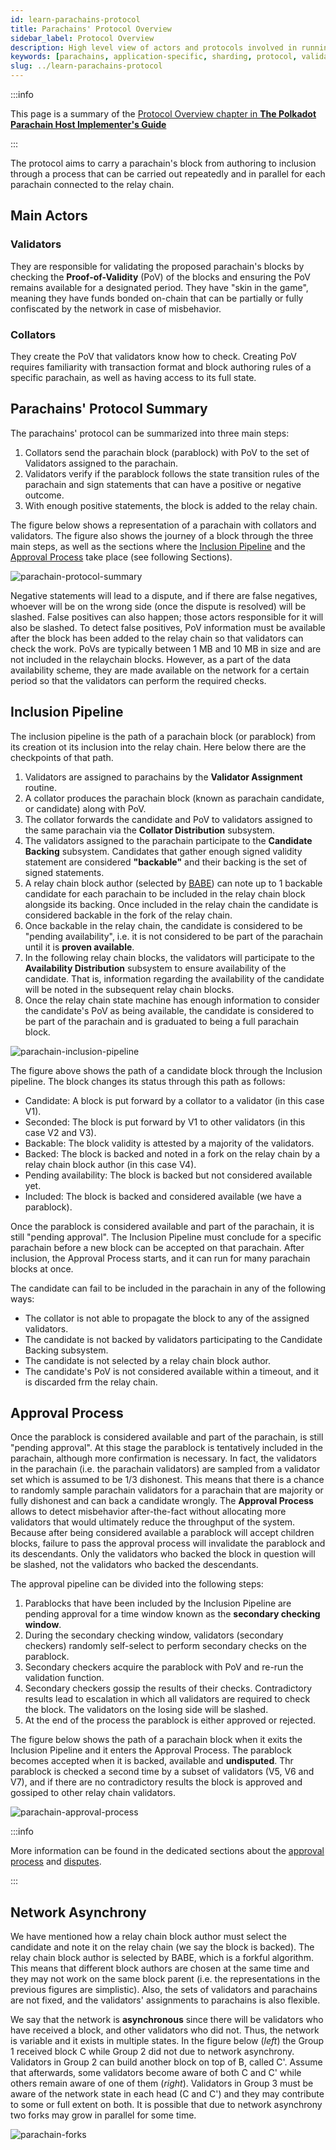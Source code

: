 ```yaml
---
id: learn-parachains-protocol
title: Parachains' Protocol Overview
sidebar_label: Protocol Overview
description: High level view of actors and protocols involved in running parachains on Polkadot.
keywords: [parachains, application-specific, sharding, protocol, validator, collator, nominator]
slug: ../learn-parachains-protocol
---
```


:::info

This page is a summary of the
[Protocol Overview chapter in **The Polkadot Parachain Host Implementer's Guide**](https://paritytech.github.io/polkadot/book/protocol-overview.html)

:::

The protocol aims to carry a parachain's block from authoring to inclusion through a process that
can be carried out repeatedly and in parallel for each parachain connected to the relay chain.

## Main Actors

### Validators

They are responsible for validating the proposed parachain's blocks by checking the
**Proof-of-Validity** (PoV) of the blocks and ensuring the PoV remains available for a designated
period. They have "skin in the game", meaning they have funds bonded on-chain that can be partially
or fully confiscated by the network in case of misbehavior.

### Collators

They create the PoV that validators know how to check. Creating PoV requires familiarity with
transaction format and block authoring rules of a specific parachain, as well as having access to
its full state.

## Parachains' Protocol Summary

The parachains' protocol can be summarized into three main steps:

1. Collators send the parachain block (parablock) with PoV to the set of Validators assigned to the
   parachain.
2. Validators verify if the parablock follows the state transition rules of the parachain and sign
   statements that can have a positive or negative outcome.
3. With enough positive statements, the block is added to the relay chain.

The figure below shows a representation of a parachain with collators and validators. The figure
also shows the journey of a block through the three main steps, as well as the sections where the
[Inclusion Pipeline](#inclusion-pipeline) and the [Approval Process](#approval-process) take place
(see following Sections).

![parachain-protocol-summary](../assets/parachain-protocol-summary.png)

Negative statements will lead to a dispute, and if there are false negatives, whoever will be on the
wrong side (once the dispute is resolved) will be slashed. False positives can also happen; those
actors responsible for it will also be slashed. To detect false positives, PoV information must be
available after the block has been added to the relay chain so that validators can check the work.
PoVs are typically between 1 MB and 10 MB in size and are not included in the relaychain blocks.
However, as a part of the data availability scheme, they are made available on the network for a
certain period so that the validators can perform the required checks.

## Inclusion Pipeline

The inclusion pipeline is the path of a parachain block (or parablock) from its creation ot its
inclusion into the relay chain. Here below there are the checkpoints of that path.

1. Validators are assigned to parachains by the **Validator Assignment** routine.
2. A collator produces the parachain block (known as parachain candidate, or candidate) along with
   PoV.
3. The collator forwards the candidate and PoV to validators assigned to the same parachain via the
   **Collator Distribution** subsystem.
4. The validators assigned to the parachain participate to the **Candidate Backing** subsystem.
   Candidates that gather enough signed validity statement are considered **"backable"** and their
   backing is the set of signed statements.
5. A relay chain block author (selected by [BABE][]) can note up to 1 backable candidate for each
   parachain to be included in the relay chain block alongside its backing. Once included in the
   relay chain the candidate is considered backable in the fork of the relay chain.
6. Once backable in the relay chain, the candidate is considered to be "pending availability", i.e.
   it is not considered to be part of the parachain until it is **proven available**.
7. In the following relay chain blocks, the validators will participate to the **Availability
   Distribution** subsystem to ensure availability of the candidate. That is, information regarding
   the availability of the candidate will be noted in the subsequent relay chain blocks.
8. Once the relay chain state machine has enough information to consider the candidate's PoV as
   being available, the candidate is considered to be part of the parachain and is graduated to
   being a full parachain block.

![parachain-inclusion-pipeline](../assets/parachain-inclusion-pipeline.png)

The figure above shows the path of a candidate block through the Inclusion pipeline. The block
changes its status through this path as follows:

- Candidate: A block is put forward by a collator to a validator (in this case V1).
- Seconded: The block is put forward by V1 to other validators (in this case V2 and V3).
- Backable: The block validity is attested by a majority of the validators.
- Backed: The block is backed and noted in a fork on the relay chain by a relay chain block author
  (in this case V4).
- Pending availability: The block is backed but not considered available yet.
- Included: The block is backed and considered available (we have a parablock).

Once the parablock is considered available and part of the parachain, it is still "pending
approval". The Inclusion Pipeline must conclude for a specific parachain before a new block can be
accepted on that parachain. After inclusion, the Approval Process starts, and it can run for many
parachain blocks at once.

The candidate can fail to be included in the parachain in any of the following ways:

- The collator is not able to propagate the block to any of the assigned validators.
- The candidate is not backed by validators participating to the Candidate Backing subsystem.
- The candidate is not selected by a relay chain block author.
- The candidate's PoV is not considered available within a timeout, and it is discarded frm the
  relay chain.

## Approval Process

Once the parablock is considered available and part of the parachain, is still "pending approval".
At this stage the parablock is tentatively included in the parachain, although more confirmation is
necessary. In fact, the validators in the parachain (i.e. the parachain validators) are sampled from
a validator set which is assumed to be 1/3 dishonest. This means that there is a chance to randomly
sample parachain validators for a parachain that are majority or fully dishonest and can back a
candidate wrongly. The **Approval Process** allows to detect misbehavior after-the-fact without
allocating more validators that would ultimately reduce the throughput of the system. Because after
being considered available a parablock will accept children blocks, failure to pass the approval
process will invalidate the parablock and its descendants. Only the validators who backed the block
in question will be slashed, not the validators who backed the descendants.

The approval pipeline can be divided into the following steps:

1. Parablocks that have been included by the Inclusion Pipeline are pending approval for a time
   window known as the **secondary checking window**.
2. During the secondary checking window, validators (secondary checkers) randomly self-select to
   perform secondary checks on the parablock.
3. Secondary checkers acquire the parablock with PoV and re-run the validation function.
4. Secondary checkers gossip the results of their checks. Contradictory results lead to escalation
   in which all validators are required to check the block. The validators on the losing side will
   be slashed.
5. At the end of the process the parablock is either approved or rejected.

The figure below shows the path of a parachain block when it exits the Inclusion Pipeline and it
enters the Approval Process. The parablock becomes accepted when it is backed, available and
**undisputed**. Thr parablock is checked a second time by a subset of validators (V5, V6 and V7),
and if there are no contradictory results the block is approved and gossiped to other relay chain
validators.

![parachain-approval-process](../assets/parachain-approval-process.png)

:::info

More information can be found in the dedicated sections about the
[approval process](https://paritytech.github.io/polkadot/book/protocol-approval.html) and
[disputes](https://paritytech.github.io/polkadot/book/protocol-disputes.html).

:::

## Network Asynchrony

We have mentioned how a relay chain block author must select the candidate and note it on the relay
chain (we say the block is backed). The relay chain block author is selected by BABE, which is a
forkful algorithm. This means that different block authors are chosen at the same time and they may
not work on the same block parent (i.e. the representations in the previous figures are simplistic).
Also, the sets of validators and parachains are not fixed, and the validators' assignments to
parachains is also flexible.

We say that the network is **asynchronous** since there will be validators who have received a
block, and other validators who did not. Thus, the network is variable and it exists in multiple
states. In the figure below (_left_) the Group 1 received block C while Group 2 did not due to
network asynchrony. Validators in Group 2 can build another block on top of B, called C'. Assume
that afterwards, some validators become aware of both C and C' while others remain aware of one of
them (_right_). Validators in Group 3 must be aware of the network state in each head (C and C') and
they may contribute to some or full extent on both. It is possible that due to network asynchrony
two forks may grow in parallel for some time.

![parachain-forks](../assets/parachain-forks.png)

[babe]: ./learn-consensus.md#block-production-babe
